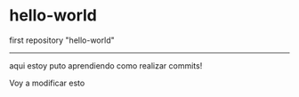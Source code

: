 # hello-world
first repository "hello-world"

-------------------------------
aqui estoy puto aprendiendo como realizar commits!

Voy a modificar esto